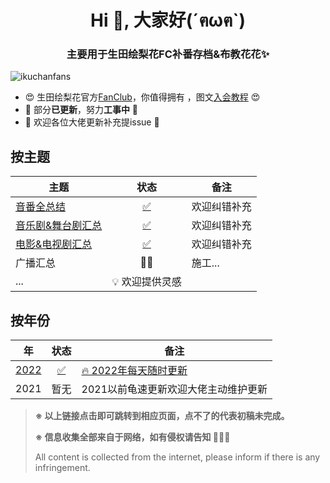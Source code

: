 <h1 align="center">Hi 👋, 大家好(´ฅωฅ`)</h1>
<h3 align="center">主要用于生田绘梨花FC补番存档&布教花花✨</h3>
<p align="left"> <img src="https://komarev.com/ghpvc/?username=ikuchanfans&label=Profile%20views&color=0e75b6&style=flat" alt="ikuchanfans" /> </p>


- 😍 生田绘梨花官方[FanClub](https://erikaikuta.jp)，你值得拥有 ，图文[入会教程](https://raw.githubusercontent.com/ikuchanfans/ikuchanfans/main/生田绘梨花FC入会图文流程.jpg) 😍
- 🚧 部分**已更新**，努力**工事中** 🚧 
- 🥺 欢迎各位大佬更新补充提issue 🥺



## 按主题


| 主题                                                         |                             状态                             | 备注         |
| ------------------------------------------------------------ | :----------------------------------------------------------: | ------------ |
| [音番全总结](https://github.com/ikuchanfans/wiki/blob/main/theme/音番总结.md) | [✅](https://github.com/ikuchanfans/wiki/blob/main/theme/音番总结.md) | 欢迎纠错补充 |
| [音乐剧&舞台剧汇总](https://github.com/ikuchanfans/wiki/blob/main/theme/音乐剧%26舞台剧汇总.md) | [✅](https://github.com/ikuchanfans/wiki/blob/main/theme/音乐剧%26舞台剧汇总.md) | 欢迎纠错补充 |
| [电影&电视剧汇总](https://github.com/ikuchanfans/wiki/blob/main/theme/电影%26电视剧汇总.md) | [✅](https://github.com/ikuchanfans/wiki/blob/main/theme/电影%26电视剧汇总.md) | 欢迎纠错补充 |
| 广播汇总                                                     |                              ✍🏻                              | 施工...      |
| ...                                                          |                        💡 欢迎提供灵感                        |              |



## 按年份


| 年                                                           |                             状态                             | 备注                                                         |
| ------------------------------------------------------------ | :----------------------------------------------------------: | ------------------------------------------------------------ |
| [2022](https://github.com/ikuchanfans/wiki/blob/main/year/2022.md) | [✅](https://github.com/ikuchanfans/wiki/blob/main/year/2022.md) | [🔥 2022年每天随时更新](https://github.com/ikuchanfans/wiki/blob/main/year/2022.md) |
| 2021                                                         |                             暂无                             | 2021以前龟速更新欢迎大佬主动维护更新                         |




> **※ 以上链接点击即可跳转到相应页面，点不了的代表初稿未完成。**
>
> **※ 信息收集全部来自于网络，如有侵权请告知 🙇🏻‍♀️**
>
> All content is collected from the internet, please inform if there is any infringement.
